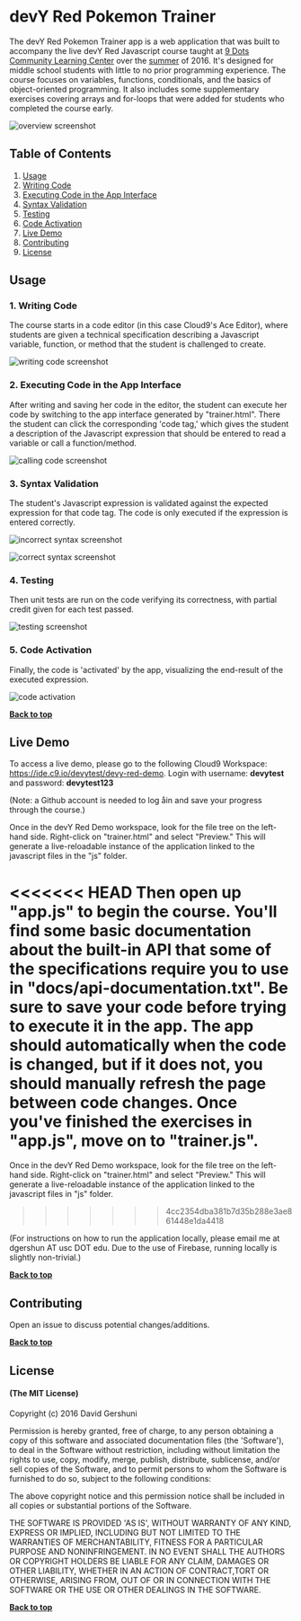 # devY Red Pokemon Trainer

The devY Red Pokemon Trainer app is a web application that was built to accompany the live devY Red Javascript course taught at [9 Dots Community Learning Center](http://9dots.org) over the [summer](http://www.9dots.org/summer/) of 2016. It's designed for middle school students with little to no prior programming experience. The course focuses on variables, functions, conditionals, and the basics of object-oriented programming. It also includes some supplementary exercises covering arrays and for-loops that were added for students who completed the course early.

![overview screenshot](https://raw.githubusercontent.com/dqrs/devy-red/master/screenshots/overview.png)

## Table of Contents
1. [Usage](#usage)
  1. [Writing Code](#1-writing-code)
  1. [Executing Code in the App Interface](#2-executing-code-in-the-app-interface)
  1. [Syntax Validation](#3-syntax-validation)
  1. [Testing](#4-testing)
  1. [Code Activation](#5-code-activation)
1. [Live Demo](#live-demo)
1. [Contributing](#contributing)
1. [License](#license)

## Usage

### 1. Writing Code
The course starts in a code editor (in this case Cloud9's Ace Editor), where students are given a technical specification describing a Javascript variable, function, or method that the student is challenged to create.

![writing code screenshot](https://raw.githubusercontent.com/dqrs/devy-red/master/screenshots/0.png)

### 2. Executing Code in the App Interface
After writing and saving her code in the editor, the student can execute her code by switching to the app interface generated by "trainer.html". There the student can click the corresponding 'code tag,' which gives the student a description of the Javascript expression that should be entered to read a variable or call a function/method.

![calling code screenshot](https://raw.githubusercontent.com/dqrs/devy-red/master/screenshots/1.png)

### 3. Syntax Validation
The student's Javascript expression is validated against the expected expression for that code tag. The code is only executed if the expression is entered correctly.

![incorrect syntax screenshot](https://raw.githubusercontent.com/dqrs/devy-red/master/screenshots/2.png)

![correct syntax screenshot](https://raw.githubusercontent.com/dqrs/devy-red/master/screenshots/3.png)

### 4. Testing
Then unit tests are run on the code verifying its correctness, with partial credit given for each test passed.

![testing screenshot](https://raw.githubusercontent.com/dqrs/devy-red/master/screenshots/4.png)

### 5. Code Activation
Finally, the code is 'activated' by the app, visualizing the end-result of the executed expression.

![code activation](https://raw.githubusercontent.com/dqrs/devy-red/master/screenshots/5.png)

**[Back to top](#table-of-contents)**

## Live Demo
To access a live demo, please go to the following Cloud9 Workspace: https://ide.c9.io/devytest/devy-red-demo. Login with username: **devytest** and password: **devytest123**

(Note: a Github account is needed to log åin and save your progress through the course.)

Once in the devY Red Demo workspace, look for the file tree on the left-hand side. Right-click on "trainer.html" and select "Preview." This will generate a live-reloadable instance of the application linked to the javascript files in the "js" folder. 

<<<<<<< HEAD
Then open up "app.js" to begin the course. You'll find some basic documentation about the built-in API that some of the specifications require you to use in "docs/api-documentation.txt". Be sure to save your code before trying to execute it in the app. The app should automatically when the code is changed, but if it does not, you should manually refresh the page between code changes. Once you've finished the exercises in "app.js", move on to "trainer.js". 
=======
Once in the devY Red Demo workspace, look for the file tree on the left-hand side. Right-click on "trainer.html" and select "Preview." This will generate a live-reloadable instance of the application linked to the javascript files in "js" folder. 
>>>>>>> 4cc2354dba381b7d35b288e3ae861448e1da4418

(For instructions on how to run the application locally, please email me at dgershun AT usc DOT edu. Due to the use of Firebase, running locally is slightly non-trivial.)

**[Back to top](#table-of-contents)**

## Contributing

Open an issue to discuss potential changes/additions.

**[Back to top](#table-of-contents)**

## License

#### (The MIT License)

Copyright (c) 2016 David Gershuni

Permission is hereby granted, free of charge, to any person obtaining a copy of this software and associated documentation files (the
'Software'), to deal in the Software without restriction, including without limitation the rights to use, copy, modify, merge, publish, distribute, sublicense, and/or sell copies of the Software, and to permit persons to whom the Software is furnished to do so, subject to the following conditions: 

The above copyright notice and this permission notice shall be included in all copies or substantial portions of the Software.

THE SOFTWARE IS PROVIDED 'AS IS', WITHOUT WARRANTY OF ANY KIND, EXPRESS OR IMPLIED, INCLUDING BUT NOT LIMITED TO THE WARRANTIES OF MERCHANTABILITY, FITNESS FOR A PARTICULAR PURPOSE AND NONINFRINGEMENT. IN NO EVENT SHALL THE AUTHORS OR COPYRIGHT HOLDERS BE LIABLE FOR ANY CLAIM, DAMAGES OR OTHER LIABILITY, WHETHER IN AN ACTION OF CONTRACT,TORT OR OTHERWISE, ARISING FROM, OUT OF OR IN CONNECTION WITH THE SOFTWARE OR THE USE OR OTHER DEALINGS IN THE SOFTWARE.

**[Back to top](#table-of-contents)**







